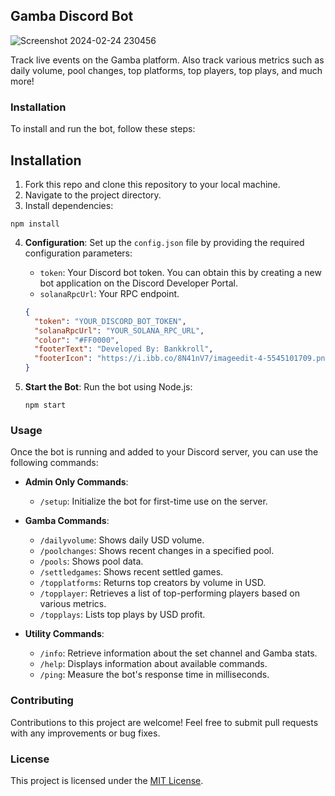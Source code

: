 ## Gamba Discord Bot

![Screenshot 2024-02-24 230456](https://github.com/BankkRoll/BankkRoll/assets/106103625/7c23dd8a-1dc0-412f-ae3f-f2c1f07a4aea)

Track live events on the Gamba platform. Also track various metrics such as daily volume, pool changes, top platforms, top players, top plays, and much more!

### Installation

To install and run the bot, follow these steps:

## Installation

1. Fork this repo and clone this repository to your local machine.
2. Navigate to the project directory.
3. Install dependencies:

```
npm install
```

4. **Configuration**: Set up the `config.json` file by providing the required configuration parameters:

   - `token`: Your Discord bot token. You can obtain this by creating a new bot application on the Discord Developer Portal.
   - `solanaRpcUrl`: Your RPC endpoint.

   ```json
   {
     "token": "YOUR_DISCORD_BOT_TOKEN",
     "solanaRpcUrl": "YOUR_SOLANA_RPC_URL",
     "color": "#FF0000",
     "footerText": "Developed By: Bankkroll",
     "footerIcon": "https://i.ibb.co/8N41nV7/imageedit-4-5545101709.png"
   }
   ```

5. **Start the Bot**: Run the bot using Node.js:

   ```shell
   npm start
   ```

### Usage

Once the bot is running and added to your Discord server, you can use the following commands:

- **Admin Only Commands**:

  - `/setup`: Initialize the bot for first-time use on the server.

- **Gamba Commands**:

  - `/dailyvolume`: Shows daily USD volume.
  - `/poolchanges`: Shows recent changes in a specified pool.
  - `/pools`: Shows pool data.
  - `/settledgames`: Shows recent settled games.
  - `/topplatforms`: Returns top creators by volume in USD.
  - `/topplayer`: Retrieves a list of top-performing players based on various metrics.
  - `/topplays`: Lists top plays by USD profit.

- **Utility Commands**:
  - `/info`: Retrieve information about the set channel and Gamba stats.
  - `/help`: Displays information about available commands.
  - `/ping`: Measure the bot's response time in milliseconds.

### Contributing

Contributions to this project are welcome! Feel free to submit pull requests with any improvements or bug fixes.

### License

This project is licensed under the [MIT License](LICENSE).
